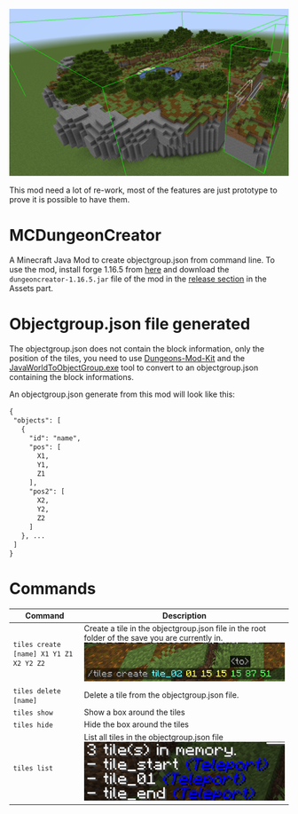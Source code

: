 ![alt text](https://github.com/DungeonsModding/MCDungeonCreator/blob/main/screenshots/tiles_show.png)

This mod need a lot of re-work, most of the features are just prototype to prove it is possible to have them.

# MCDungeonCreator
 A Minecraft Java Mod to create objectgroup.json from command line. To use the mod, install forge 1.16.5 from [here](https://files.minecraftforge.net/net/minecraftforge/forge/index_1.16.5.html) and download the `dungeoncreator-1.16.5.jar` file of the mod in the [release section](https://github.com/DungeonsModding/MCDungeonCreator/releases/latest) in the Assets part.
 
# Objectgroup.json file generated

The objectgroup.json does not contain the block information, only the position of the tiles, you need to use [Dungeons-Mod-Kit](https://github.com/Dokucraft/Dungeons-Mod-Kit) and the [JavaWorldToObjectGroup.exe](https://github.com/Dokucraft/Dungeons-Mod-Kit/tree/master/Tools) tool to convert to an objectgroup.json containing the block informations.

An objectgroup.json generate from this mod will look like this:
 ```JS
{
  "objects": [
    {
      "id": "name",
      "pos": [
        X1,
        Y1,
        Z1
      ],
      "pos2": [
        X2,
        Y2,
        Z2
      ]
    }, ...
  ]
}
```
 
# Commands

| Command                                 	| Description                                                                                     	|
|-----------------------------------------	|-------------------------------------------------------------------------------------------------	|
| `tiles create [name] X1 Y1 Z1 X2 Y2 Z2` 	| Create a tile in the objectgroup.json file in the root folder of the save you are currently in. ![alt text](https://github.com/DungeonsModding/MCDungeonCreator/blob/main/screenshots/tiles_create.png) 	|
| `tiles delete [name]`                   	| Delete a tile from the objectgroup.json file.                                                    	|
| `tiles show`                            	| Show a box around the tiles                                                                     	|
| `tiles hide`                            	| Hide the box around the tiles                                                                   	|
| `tiles list`                            	| List all tiles in the objectgroup.json file ![alt text](https://github.com/DungeonsModding/MCDungeonCreator/blob/main/screenshots/tiles_list.png)                                                    	|
